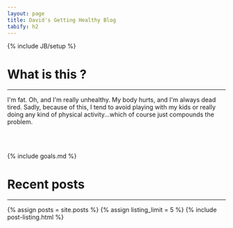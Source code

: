 ```yaml
---
layout: page
title: David's Getting Healthy Blog
tabify: h2
---
```

{% include JB/setup %}


# What is this ?
---

I'm fat. Oh, and I'm really unhealthy. My body hurts, and I'm always dead tired. Sadly, because of this, I tend to avoid playing with my kids or really doing any kind of physical activity...which of course just compounds the problem.

<br />
<br />

{% include goals.md %}

# Recent posts
---

{% assign posts = site.posts %}
{% assign listing_limit = 5 %}
{% include post-listing.html %}


